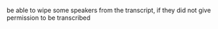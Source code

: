 be able to wipe some speakers from the transcript, if they did not give
permission to be transcribed
